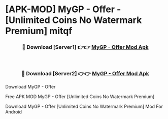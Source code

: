 # [APK-MOD] MyGP - Offer - [Unlimited Coins No Watermark Premium] mitqf



<div align="center">
<h3>🔴 Download [Server1] 👉👉 <a href="https://momento.my/?title=MyGP_-_Offer">MyGP - Offer Mod Apk</a></h3><br>

<h3>🔴 Download [Server2] 👉👉 <a href="https://momento.my/?title=MyGP_-_Offer">MyGP - Offer Mod Apk</a></h3>
</div>



Download MyGP - Offer 

Free APK MOD MyGP - Offer [Unlimited Coins No Watermark Premium]

Download MyGP - Offer [Unlimited Coins No Watermark Premium] Mod For Android
